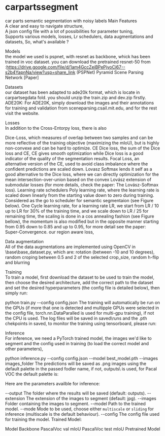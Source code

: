 # carpartssegment
car parts semantic segmentation with noisy labels
Main Features  
A clear and easy to navigate structure,  
A json config file with a lot of possibilities for parameter tuning,  
Supports various models, losses, Lr schedulers, data augmentations and datasets,
So, what's available ?



Models  
the model we used is pspnet, with resnet as backbone, whick has been trained in voc dataset. you can download 
the pretrained resnet-50 from :https://drive.google.com/file/d/1am4GccZeiBPePjyoCi67--s2b4YapnNa/view?usp=share_link
(PSPNet) Pyramid Scene Parsing Network [Paper]



Datasets  
our dataset has been adapted to ade20k format, which is locate in carpartsegdata fold. you should unzip the train.zip and dev.zip firstly.
ADE20K: For ADE20K, simply download the images and their annotations for training and validation from sceneparsing.csail.mit.edu, and for the rest visit the website.



Losses  
In addition to the Cross-Entorpy loss, there is also  

Dice-Loss, which measures of overlap between two samples and can be more reflective of the training objective (maximizing the mIoU), but is highly non-convexe and can be hard to optimize.
CE Dice loss, the sum of the Dice loss and CE, CE gives smooth optimization while Dice loss is a good indicator of the quality of the segmentation results.
Focal Loss, an alternative version of the CE, used to avoid class imbalance where the confident predictions are scaled down.
Lovasz Softmax lends it self as a good alternative to the Dice loss, where we can directly optimization for the mean intersection-over-union based on the convex Lovász extension of submodular losses (for more details, check the paper: The Lovász-Softmax loss).
Learning rate schedulers
Poly learning rate, where the learning rate is scaled down linearly from the starting value down to zero during training. Considered as the go to scheduler for semantic segmentaion (see Figure below).
One Cycle learning rate, for a learning rate LR, we start from LR / 10 up to LR for 30% of the training time, and we scale down to LR / 25 for remaining time, the scaling is done in a cos annealing fashion (see Figure bellow), the momentum is also modified but in the opposite manner starting from 0.95 down to 0.85 and up to 0.95, for more detail see the paper: Super-Convergence.
our region aware loss, 



Data augmentation  
All of the data augmentations are implemented using OpenCV in \base\base_dataset.py, which are: rotation (between -10 and 10 degrees), random croping between 0.5 and 2 of the selected crop_size, random h-flip and blurring



Training  
To train a model, first download the dataset to be used to train the model, then choose the desired architecture, add the correct path to the dataset and set the desired hyperparameters (the config file is detailed below), then simply run:

python train.py --config config.json
The training will automatically be run on the GPUs (if more that one is detected and multipple GPUs were selected in the config file, torch.nn.DataParalled is used for multi-gpu training), if not the CPU is used. The log files will be saved in saved\runs and the .pth chekpoints in saved\, to monitor the training using tensorboard, please run:



Inference  
For inference, we need a PyTorch trained model, the images we'd like to segment and the config used in training (to load the correct model and other parameters),

python inference.py --config config.json --model best_model.pth --images images_folder
The predictions will be saved as .png images using the default palette in the passed fodler name, if not, outputs\ is used, for Pacal VOC the default palette is:


Here are the parameters availble for inference:  

--output       The folder where the results will be saved (default: outputs).
--extension    The extension of the images to segment (default: jpg).
--images       Folder containing the images to segment.
--model        Path to the trained model.
--mode         Mode to be used, choose either `multiscale` or `sliding` for inference (multiscale is the default behaviour).
--config       The config file used for training the model.
Trained Model:

Model	Backbone	PascalVoc val mIoU	PascalVoc test mIoU	Pretrained Model
